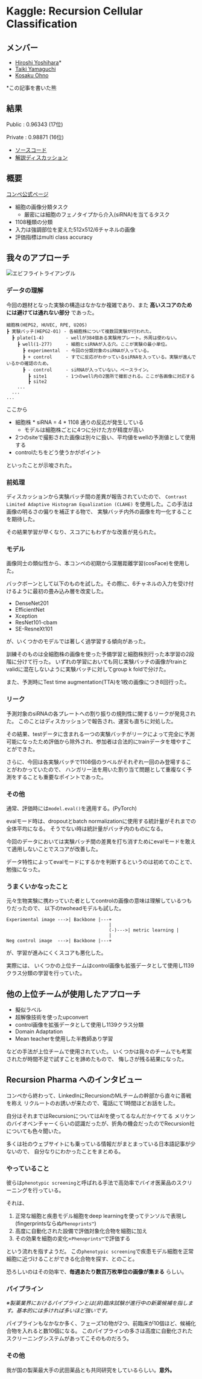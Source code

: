 # Kaggle: Recursion Cellular Classification

## メンバー

- [Hiroshi Yoshihara](https://github.com/analokmaus)\*
- [Taiki Yamaguchi](https://github.com/yamaguchitai)
- [Kosaku Ohno](https://github.com/Kevinrobot34)

\*この記事を書いた熊

## 結果

Public :  0.96343 (17位)

Private : 0.98871 (16位)

- [ソースコード](https://github.com/analokmaus/kaggle-recursion)
- [解説ディスカッション](https://www.kaggle.com/c/recursion-cellular-image-classification/discussion/110361)

## 概要

[コンペ公式ページ](https://www.kaggle.com/c/recursion-cellular-image-classification/overview)

- 細胞の画像分類タスク
  - 厳密には細胞のフェノタイプから介入(siRNA)を当てるタスク
- 1108種類の分類
- 入力は強調部位を変えた512x512/6チャネルの画像
- 評価指標はmulti class accuracy

## 我々のアプローチ

![エビフライトライアングル](../images/recursion_ponchie.PNG)

### データの理解

今回の題材となった実験の構造はなかなか複雑であり、また
**高いスコアのためには避けては通れない部分** であった。

```
細胞株(HEPG2, HUVEC, RPE, U2OS)
┣ 実験バッチ(HEPG2-01) - 各細胞株について複数回実験が行われた。
  ┣ plate(1-4)        - wellが384個ある実験用プレート。外周は使わない。
    ┣ well(1-277)     - 細胞とsiRNAが入る穴。ここが実験の最小単位。
      ┣ experimental  - 今回の分類対象のsiRNAが入っている。
      ┣ + control     - すでに反応がわかっているsiRNAを入っている。実験が進んでいるかの確認のため。
      ┣ - control     - siRNAが入っていない。ベースライン。
        ┣ site1       - 1つのwell内の2箇所で撮影される。ここが各画像に対応する
        ┣ site2
    ...
  ...
...
```

ここから

- 細胞株 * siRNA = 4 * 1108 通りの反応が発生している
  - モデルは細胞株ごとに4つに分けた方が精度が高い
- 2つのsiteで撮影された画像は別々に扱い、平均値をwellの予測値として使用する
- controlたちをどう使うかがポイント

といったことが示唆された。

### 前処理

ディスカッションから実験バッチ間の差異が報告されていたので、
`Contrast Limited Adaptive Histogram Equalization (CLAHE)`
を使用した。この手法は画像の明るさの偏りを補正する物で、
実験バッチ内外の画像を均一化することを期待した。

その結果学習が早くなり、スコアにもわずかな改善が見られた。

### モデル

画像同士の類似性から、本コンペの初期から深層距離学習(cosFace)を使用した。

バックボーンとして以下のものを試した。その際に、6チャネルの入力を受け付けるように最初の畳み込み層を改変した。

- DenseNet201
- EfficientNet
- Xception
- ResNet101-cbam
- SE-ResneXt101

が、いくつかのモデルでは著しく過学習する傾向があった。

訓練そのものは全細胞株の画像を使った予備学習と細胞株別行った本学習の2段階に分けて行った。
いずれの学習においても同じ実験バッチの画像がtrainとvalidに混在しないように実験バッチに対してgroup k foldで分けた。

また、予測時にTest time augmentation(TTA)を1枚の画像につき8回行った。

### リーク

予測対象のsiRNAの各プレートへの割り振りの規則性に関するリークが発見された。
このことはディスカッションで報告され、運営も直ちに対処した。

その結果、testデータに含まれる一つの実験バッチがリークによって完全に予測可能になったため評価から除外され、参加者は合法的にtrainデータを増やすことができた。

さらに、今回は各実験バッチで1108個のラベルがそれぞれ一回のみ登場することがわかっていたので、
ハンガリー法を用いた割り当て問題として重複なく予測をすることも重要なポイントであった。

### その他

通常、評価時には`model.eval()`を適用する。(PyTorch)

evalモード時は、dropoutとbatch normalizationに使用する統計量がそれまでの全体平均になる。
そうでない時は統計量がバッチ内のものになる。

今回のデータにおいては実験バッチ間の差異を打ち消すためにevalモードを敢えて適用しないことでスコアが改善した。

データ特性によってevalモードにするかを判断するというのは初めてのことで、勉強になった。

### うまくいかなったこと

元々生物実験に携わっていた者としてcontrolの画像の意味は理解しているつもりだったので、
以下のtwoheadモデルも試した。

```
Experimental image --->| Backbone |---+
                                      |
                                      (-)--->| metric learning |
                                      |
Neg control image  --->| Backbone |---+
```

が、学習が進みにくくスコアも悪化した。

実際には、
いくつかの上位チームはcontrol画像も拡張データとして使用し1139クラス分類の学習を行っていた。

## 他の上位チームが使用したアプローチ

- 擬似ラベル
- 超解像技術を使ったupconvert
- control画像を拡張データとして使用し1139クラス分類
- Domain Adaptation
- Mean teacherを使用した半教師あり学習

などの手法が上位チームで使用されていた。
いくつかは我々のチームでも考案されたが時間不足で試すことを諦めたもので、
悔しさが残る結果になった。

## Recursion Pharma へのインタビュー

コンペから終わって、LinkedInにRecursionのMLチームの幹部から直々に善戦を称え
リクルートのお誘いが来たので、電話にて1時間ほどお話をした。

自分はそれまではRecursionについてはAIを使ってるなんだかイケてる
メリケンのバイオベンチャーくらいの認識だったが、折角の機会だったのでRecursion社についても色々聞いた。

多くは社のウェブサイトにも乗っている情報だがまとまっている日本語記事が少ないので、
自分なりにわかったことをまとめる。

### やっていること

彼らは`phenotypic screening`と呼ばれる手法で高効率でバイオ医薬品のスクリーニングを行っている。

それは、

1. 正常な細胞と疾患モデル細胞をdeep learningを使ってテンソルで表現し(fingerprintsならぬ`Phenoprints™`)
2. 高度に自動化された設備で評価対象化合物を細胞に加え
3. その効果を細胞の変化=`Phenoprints™`で評価する

という流れを指すようだ。
この`phenotypic screening`で疾患モデル細胞を正常細胞に近づけることができる化合物を探す、とのこと。

恐ろしいのはその効率で、**毎週あたり数百万枚単位の画像が集まる** らしい。

### パイプライン

*※製薬業界におけるパイプラインとは(非)臨床試験が進行中の新薬候補を指します。基本的には多ければ多いほど強いです。*

パイプラインもなかなか多く、フェーズ1の物が2つ、前臨床が10個ほど、候補化合物を入れると数10個になる。
このパイプラインの多さは高度に自動化されたスクリーニングシステムがあってこそのものだろう。

### その他

我が国の製薬最大手の武田薬品とも共同研究をしているらしい。**意外。**
